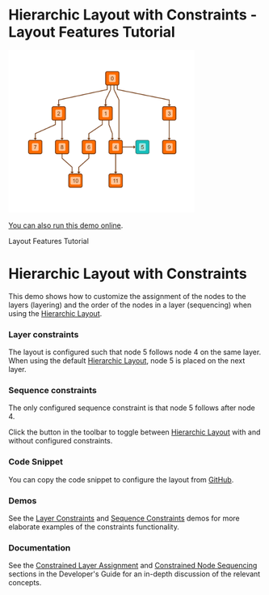 # Hierarchic Layout with Constraints - Layout Features Tutorial

<img src="../../resources/image/tutorial4hierarchicconstraints.png" alt="demo-thumbnail" height="320"/>

[You can also run this demo online](https://live.yworks.com/demos/04-tutorial-layout-features/hierarchic-constraints/index.html).

Layout Features Tutorial

# Hierarchic Layout with Constraints

This demo shows how to customize the assignment of the nodes to the layers (layering) and the order of the nodes in a layer (sequencing) when using the [Hierarchic Layout](https://docs.yworks.com/yfileshtml/#/api/HierarchicLayout).

### Layer constraints

The layout is configured such that node 5 follows node 4 on the same layer. When using the default [Hierarchic Layout](https://docs.yworks.com/yfileshtml/#/api/HierarchicLayout), node 5 is placed on the next layer.

### Sequence constraints

The only configured sequence constraint is that node 5 follows after node 4.

Click the button in the toolbar to toggle between [Hierarchic Layout](https://docs.yworks.com/yfileshtml/#/api/HierarchicLayout) with and without configured constraints.

### Code Snippet

You can copy the code snippet to configure the layout from [GitHub](https://github.com/yWorks/yfiles-for-html-demos/blob/master/demos/04-tutorial-layout-features/hierarchic-constraints/HierarchicConstraints.ts).

### Demos

See the [Layer Constraints](../../layout/layerconstraints/index.html) and [Sequence Constraints](../../layout/sequenceconstraints/index.html) demos for more elaborate examples of the constraints functionality.

### Documentation

See the [Constrained Layer Assignment](https://docs.yworks.com/yfileshtml/#/dguide/hierarchical_layout-constrained_layer_assignment) and [Constrained Node Sequencing](https://docs.yworks.com/yfileshtml/#/dguide/hierarchical_layout-constrained_node_sequencing) sections in the Developer's Guide for an in-depth discussion of the relevant concepts.
